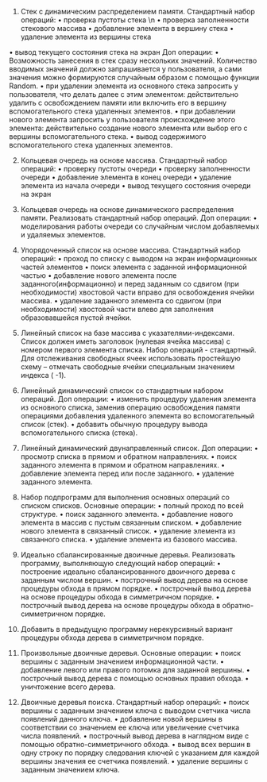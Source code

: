 1. Стек с динамическим распределением памяти.
Стандартный набор операций:
•	проверка пустоты стека \n
•	проверка заполненности стекового массива
•	добавление элемента в вершину стека
•	удаление элемента из вершины стека

•	вывод текущего состояния стека на экран
Доп операции:
•	Возможность занесения в стек сразу нескольких значений.
  Количество вводимых значений должно запрашивается у пользователя,
  а сами значения можно формируются случайным образом с помощью функции Random.
•	при удалении элемента из основного стека запросить у пользователя,
  что делать далее с этим элементом: действительно удалить с освобождением памяти или включить его в вершину вспомогательного стека удаленных элементов.
•	при добавлении нового элемента запросить у пользователя происхождение
  этого элемента: действительно создание нового элемента или выбор его с вершины вспомогательного стека.
•	вывод содержимого вспомогательного стека удаленных элементов.


2. Кольцевая очередь на основе массива.
Стандартный набор операций:
•	проверку пустоты очереди
•	проверку заполненности очереди
•	добавление элемента в конец очереди
•	удаление элемента из начала очереди
•	вывод текущего состояния очереди на экран

3. Кольцевая очередь на основе динамического распределения памяти.
Реализовать стандартный набор операций.
Доп операции:
• моделирования работы очереди со случайным числом добавляемых и удаляемых элементов.

4. Упорядоченный список на основе массива.
Стандартный набор операций:
•	проход по списку с выводом на экран информационных частей элементов
•	поиск элемента с заданной информационной частью
•	добавление нового элемента после заданного(информационно) и перед заданным со сдвигом (при необходимости)
  хвостовой части вправо для освобождения ячейки массива.
•	удаление заданного элемента со сдвигом (при необходимости) хвостовой части влево для заполнения образовавшейся пустой ячейки.

5. Линейный список на базе массива с указателями-индексами.
Список должен иметь заголовок (нулевая ячейка массива) с номером первого элемента списка.
Набор операций  - стандартный. Для отслеживания свободных ячеек использовать
простейшую схему – отмечать свободные ячейки специальным значением индекса ( -1).

6. Линейный динамический список со стандартным набором операций.
Доп операции:
•	изменить процедуру удаления элемента из основного списка, заменив операцию освобождения памяти
  операциями добавления удаленного элемента во вспомогательный список (стек).
•	добавить обычную процедуру вывода вспомогательного списка (стека).

7. Линейный динамический двунаправленный список.
Доп операции:
•	просмотр списка в прямом и обратном направлениях.
•	поиск заданного элемента в прямом и обратном направлениях.
•	добавление элемента перед или после заданного.
•	удаление заданного элемента.

8. Набор подпрограмм для выполнения основных операций со списком списков.
Основные операции:
•	полный проход по всей структуре.
•	поиск заданного элемента.
•	добавление нового элемента в массив с пустым связанным списком.
•	добавление нового элемента в связанный список.
•	удаление элемента из связанного списка.
•	удаление элемента из базового массива.

9. Идеально сбалансированные двоичные деревья. 
Реализовать программу, выполняющую следующий набор операций:
•	построение идеально сбалансированного двоичного дерева с заданным числом вершин.
•	построчный вывод дерева на основе процедуры обхода в прямом порядке.
•	построчный вывод дерева на основе процедуры обхода в симметричном порядке.
•	построчный вывод дерева на основе процедуры обхода в обратно-симметричном порядке.

10. Добавить в предыдущую программу нерекурсивный вариант процедуры обхода дерева в симметричном порядке.

11. Произвольные двоичные деревья.
Основные операции:
•	поиск вершины с заданным значением информационной части.
•	добавление левого или правого потомка для заданной вершины.
•	построчный вывод дерева с помощью основных правил обхода.
•	уничтожение всего дерева.

12. Двоичные деревья поиска.
Стандартный набор операций:
•	поиск вершины с заданным значением ключа с выводом счетчика числа появлений данного ключа.
•	добавление новой вершины в соответствии со значением ее ключа или увеличение счетчика числа появлений.
•	построчный вывод дерева в наглядном виде с помощью обратно-симметричного обхода.
•	вывод всех вершин в одну строку по порядку следования ключей с указанием для каждой вершины значения ее счетчика появлений.
•	удаление вершины с заданным значением ключа.




